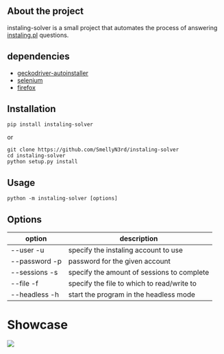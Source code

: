 ## About the project
instaling-solver is a small project that automates the process of answering [instaling.pl](https://instaling.pl/) questions.


## dependencies
- [geckodriver-autoinstaller](https://pypi.org/project/geckodriver-autoinstaller/)
- [selenium](https://pypi.org/project/selenium/)
- [firefox](https://www.mozilla.org/firefox/new/)

## Installation
`pip install instaling-solver`

or

`git clone https://github.com/SmellyN3rd/instaling-solver`\
`cd instaling-solver`\
`python setup.py install`

## Usage
`python -m instaling-solver [options]`

## Options

option        | description
------------- | -------------
--user    -u        | specify the instaling account to use
--password    -p    | password for the given account
--sessions -s    | specify the amount of sessions to complete
--file    -f        | specify the file to which to read/write to
--headless    -h    | start the program in the headless mode

# Showcase
<img src="https://media.giphy.com/media/njjiYq0zcxNpkfeV02/giphy.gif" >
